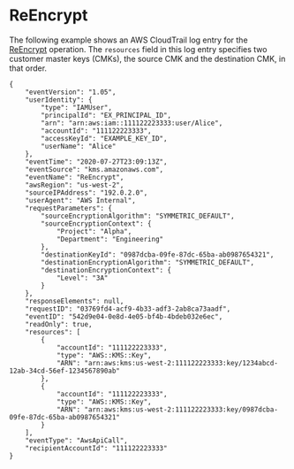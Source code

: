 # ReEncrypt<a name="ct-reencrypt"></a>

The following example shows an AWS CloudTrail log entry for the [ReEncrypt](https://docs.aws.amazon.com/kms/latest/APIReference/API_ReEncrypt.html) operation\. The `resources` field in this log entry specifies two customer master keys \(CMKs\), the source CMK and the destination CMK, in that order\.

```
{
    "eventVersion": "1.05",
    "userIdentity": {
        "type": "IAMUser",
        "principalId": "EX_PRINCIPAL_ID",
        "arn": "arn:aws:iam::111122223333:user/Alice",
        "accountId": "111122223333",
        "accessKeyId": "EXAMPLE_KEY_ID",
        "userName": "Alice"
    },
    "eventTime": "2020-07-27T23:09:13Z",
    "eventSource": "kms.amazonaws.com",
    "eventName": "ReEncrypt",
    "awsRegion": "us-west-2",
    "sourceIPAddress": "192.0.2.0",
    "userAgent": "AWS Internal",
    "requestParameters": {
        "sourceEncryptionAlgorithm": "SYMMETRIC_DEFAULT",
        "sourceEncryptionContext": {
            "Project": "Alpha",
            "Department": "Engineering"
        },        
        "destinationKeyId": "0987dcba-09fe-87dc-65ba-ab0987654321",
        "destinationEncryptionAlgorithm": "SYMMETRIC_DEFAULT",        
        "destinationEncryptionContext": {
            "Level": "3A"
        }
    },
    "responseElements": null,
    "requestID": "03769fd4-acf9-4b33-adf3-2ab8ca73aadf",
    "eventID": "542d9e04-0e8d-4e05-bf4b-4bdeb032e6ec",
    "readOnly": true,
    "resources": [
        {
            "accountId": "111122223333",
            "type": "AWS::KMS::Key",
            "ARN": "arn:aws:kms:us-west-2:111122223333:key/1234abcd-12ab-34cd-56ef-1234567890ab"
        },
        {
            "accountId": "111122223333",
            "type": "AWS::KMS::Key",
            "ARN": "arn:aws:kms:us-west-2:111122223333:key/0987dcba-09fe-87dc-65ba-ab0987654321"
        }
    ],
    "eventType": "AwsApiCall",
    "recipientAccountId": "111122223333"
}
```
